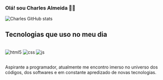 ### Olá! sou Charles Almeida ✋🏽

![Charles GitHub stats](https://github-readme-stats.vercel.app/api?username=DevCharlesAlmeida&show_icons=true&theme=merko)

## Tecnologias que uso no meu dia

<div style = "display: inline_block"><br/>
<img align="center" alt="html5" src="https://img.shields.io/badge/HTML5-E34F26?style=for-the-badge&logo=html5&logoColor=white"/>
<img align="center" alt="css" src="https://img.shields.io/badge/CSS3-1572B6?style=for-the-badge&logo=css3&logoColor=white"/>
<img align="center" alt="js" src="https://img.shields.io/badge/JavaScript-323330?style=for-the-badge&logo=javascript&logoColor=F7DF1E"/>
</div> <br>

Aspirante a programador, atualmente me encontro imerso no universo dos códigos, dos softwares e em
constante apredizado de novas tecnologias.
